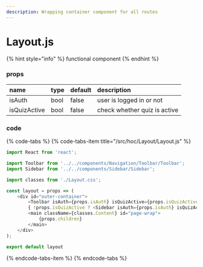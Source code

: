 ```yaml
---
description: Wrapping container component for all routes
---
```


# Layout.js

{% hint style="info" %}
functional component
{% endhint %}



### props

| name | type | default | description |
| :--- | :--- | :--- | :--- |
| isAuth | bool | false | user is logged in or not |
| isQuizActive | bool | false | check whether quiz is active |



### code

{% code-tabs %}
{% code-tabs-item title="/src/hoc/Layout/Layout.js" %}
```javascript
import React from 'react';

import Toolbar from '../../components/Navigation/Toolbar/Toolbar';
import Sidebar from '../../components/Sidebar/Sidebar';

import classes from './Layout.css';

const layout = props => (
    <div id="outer-container">
        <Toolbar isAuth={props.isAuth} isQuizActive={props.isQuizActive} />
        { !props.isQuizActive ? <Sidebar isAuth={props.isAuth} isQuizActive={props.isQuizActive} /> : null }
        <main className={classes.Content} id="page-wrap">
            {props.children}
        </main>
    </div>
);

export default layout
```
{% endcode-tabs-item %}
{% endcode-tabs %}

